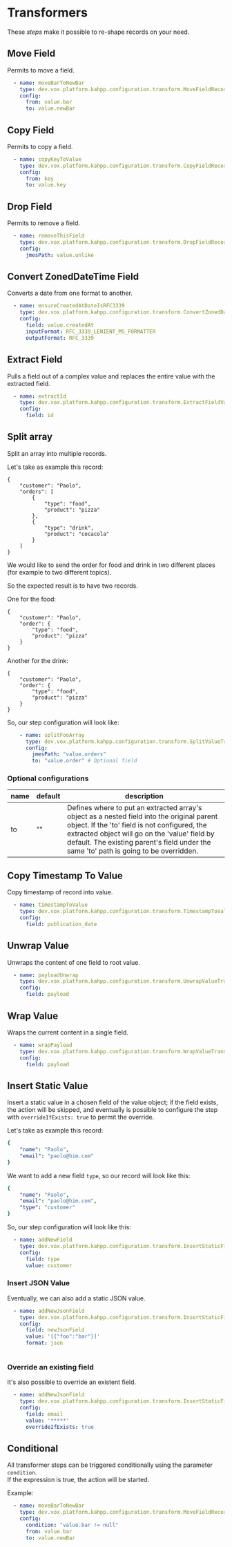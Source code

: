 # Transformers

These _steps_ make it possible to re-shape records on your need.

## Move Field
Permits to move a field.

```yaml
  - name: moveBarToNewBar
    type: dev.vox.platform.kahpp.configuration.transform.MoveFieldRecordTransform
    config:
      from: value.bar
      to: value.newBar
```

## Copy Field
Permits to copy a field.

```yaml
  - name: copyKeyToValue
    type: dev.vox.platform.kahpp.configuration.transform.CopyFieldRecordTransform
    config:
      from: key
      to: value.key
```

## Drop Field
Permits to remove a field.

```yaml
  - name: removeThisField
    type: dev.vox.platform.kahpp.configuration.transform.DropFieldRecordTransform
    config:
      jmesPath: value.unlike
```

## Convert ZonedDateTime Field
Converts a date from one format to another.

```yaml
  - name: ensureCreatedAtDateIsRFC3339
    type: dev.vox.platform.kahpp.configuration.transform.ConvertZonedDateTimeFieldTransform
    config:
      field: value.createdAt
      inputFormat: RFC_3339_LENIENT_MS_FORMATTER
      outputFormat: RFC_3339
```

## Extract Field
Pulls a field out of a complex value and replaces the entire value with the extracted field.

```yaml
  - name: extractId
    type: dev.vox.platform.kahpp.configuration.transform.ExtractFieldValueTransform
    config:
      field: id
```

## Split array
Split an array into multiple records.

Let's take as example this record:
```
{
    "customer": "Paolo",
    "orders": [
        {
            "type": "food",
            "product": "pizza"
        },
        {
            "type": "drink",
            "product": "cocacola"
        }
    ]
}
```

We would like to send the order for food and drink in two different places (for example to two different topics).  

So the expected result is to have two records.  

One for the food:
```
{
    "customer": "Paolo",
    "order": {
        "type": "food",
        "product": "pizza"
    }
}
```

Another for the drink:
```
{
    "customer": "Paolo",
    "order": {
        "type": "food",
        "product": "pizza"
    }
}
```

So, our step configuration will look like:
```yaml
    - name: splitFooArray
      type: dev.vox.platform.kahpp.configuration.transform.SplitValueTransform
      config:
        jmesPath: "value.orders"
        to: "value.order" # Optional field
```

### Optional configurations

| name | default | description                                                                                                                                                                                                                                                                            |
|------|---------|----------------------------------------------------------------------------------------------------------------------------------------------------------------------------------------------------------------------------------------------------------------------------------------|
| to   | ""      | Defines where to put an extracted array's object as a nested field into the original parent object. If the 'to' field is not configured, the extracted object will go on the 'value' field by default. The existing parent's field under the same 'to' path is going to be overridden. |


## Copy Timestamp To Value
Copy timestamp of record into value.

```yaml
  - name: timestampToValue
    type: dev.vox.platform.kahpp.configuration.transform.TimestampToValueTransform
    config:
      field: publication_date
```

## Unwrap Value

Unwraps the content of one field to root value.
```yaml
  - name: payloadUnwrap
    type: dev.vox.platform.kahpp.configuration.transform.UnwrapValueTransform
    config:
      field: payload
```

## Wrap Value

Wraps the current content in a single field.
```yaml
  - name: wrapPayload
    type: dev.vox.platform.kahpp.configuration.transform.WrapValueTransform
    config:
      field: payload
```

## Insert Static Value

Insert a static value in a chosen field of the value object; if the field exists, the action will be skipped, and eventually is possible to configure the step with `overrideIfExists: true` to permit the override.

Let's take as example this record:

```yaml
{
    "name": "Paolo",
    "email": "paolo@him.com"
}
```

We want to add a new field `type`, so our record will look like this:

```yaml
{
    "name": "Paolo",
    "email": "paolo@him.com",
    "type": "customer"
}
```

So, our step configuration will look like this:

```yaml
  - name: addNewField
    type: dev.vox.platform.kahpp.configuration.transform.InsertStaticFieldTransform
    config:
      field: type
      value: customer
```

### Insert JSON Value 

Eventually, we can also add a static JSON value.
```yaml
  - name: addNewJsonField
    type: dev.vox.platform.kahpp.configuration.transform.InsertStaticFieldTransform
    config:
      field: newJsonField
      value: '[{"foo":"bar"}]'
      format: json
 
```

### Override an existing field

It's also possible to override an existent field.

```yaml
  - name: addNewJsonField
    type: dev.vox.platform.kahpp.configuration.transform.InsertStaticFieldTransform
    config:
      field: email
      value: '*****'
      overrideIfExists: true
```

## Conditional 

All transformer steps can be triggered conditionally using the parameter `condition`.  
If the expression is true, the action will be started.

Example:
```yaml
  - name: moveBarToNewBar
    type: dev.vox.platform.kahpp.configuration.transform.MoveFieldRecordTransform
    config:
      condition: "value.bar != null"
      from: value.bar
      to: value.newBar
```
